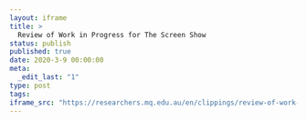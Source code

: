 ```yaml
---
layout: iframe
title: >
  Review of Work in Progress for The Screen Show
status: publish
published: true
date: 2020-3-9 00:00:00
meta:
  _edit_last: "1"
type: post
tags:
iframe_src: "https://researchers.mq.edu.au/en/clippings/review-of-work-in-progress-for-the-screen-show"
---
```

        